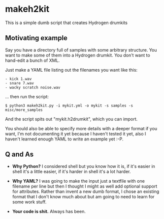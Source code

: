 # makeh2kit
This is a simple dumb script that creates Hydrogen drumkits

## Motivating example

Say you have a directory full of samples with some arbitrary structure. You
want to make some of them into a Hydrogen drumkit. You don't want to hand-edit
a bunch of XML.

Just make a YAML file listing out the filenames you want like this:

```
- kick 1.wav
- snare 7.wav
- wacky scratch noise.wav
```

... then run the script:

```
$ python3 makeh2kit.py -i mykit.yml -o mykit -s samples -s misc/more_samples
```

And the script spits out "mykit.h2drumkit", which you can import.

You should also be able to specify more details with a deeper format if you
want, I'm not documenting it yet because I haven't tested it yet, also I
haven't learned enough YAML to write an example yet :-P.

## Q and As

 - **Why Python?** I considered shell but you know how it is, if it's easier in
   shell it's a little easier, if it's harder in shell it's a lot harder.

 - **Why YAML?** I was going to make the input just a textfile with one
filename per line but then I thought I might as well add optional support
for attributes.  Rather than invent a new dumb format, I chose an existing
format that I don't know much about but am going to need to learn for some work
stuff.

 - **Your code is shit.** Always has been.

